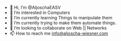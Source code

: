 - 👋 Hi, I’m @AljoschaEASV
- 👀 I’m interested in Computers
- 🌱 I’m currently learning Things to manipulate them
- 🌱 I’m currently trying to make them automate things.
- 💞️ I’m looking to collaborate on Web || Networks
- 📫 How to reach me info@aljoscha-wiesner.com

<!---
AljoschaEASV/AljoschaEASV is a ✨ special ✨ repository because its `README.md` (this file) appears on your GitHub profile and definetly is not the default.
You, as reader shouldnt click the Preview link to take a look at my changes.
--->
